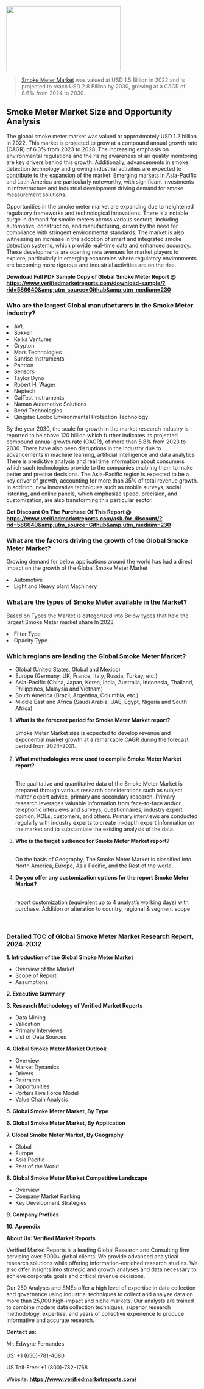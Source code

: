 
<img src="https://ffe5etoiles.com/wp-content/uploads/2024/12/MST1-300x171.png" alt="" width="300" height="171" class="alignnone size-medium wp-image-20088" /><blockquote><p><p><a href="https://www.verifiedmarketreports.com/download-sample/?rid=586640&utm_source=Github&utm_medium=230" target="_blank">Smoke Meter Market</a> was valued at USD 1.5 Billion in 2022 and is projected to reach USD 2.8 Billion by 2030, growing at a CAGR of 8.6% from 2024 to 2030.</p></blockquote><p><h2>Smoke Meter Market Size and Opportunity Analysis</h2><p>The global smoke meter market was valued at approximately USD 1.2 billion in 2022. This market is projected to grow at a compound annual growth rate (CAGR) of 6.3% from 2023 to 2028. The increasing emphasis on environmental regulations and the rising awareness of air quality monitoring are key drivers behind this growth. Additionally, advancements in smoke detection technology and growing industrial activities are expected to contribute to the expansion of the market. Emerging markets in Asia-Pacific and Latin America are particularly noteworthy, with significant investments in infrastructure and industrial development driving demand for smoke measurement solutions.</p><p>Opportunities in the smoke meter market are expanding due to heightened regulatory frameworks and technological innovations. There is a notable surge in demand for smoke meters across various sectors, including automotive, construction, and manufacturing, driven by the need for compliance with stringent environmental standards. The market is also witnessing an increase in the adoption of smart and integrated smoke detection systems, which provide real-time data and enhanced accuracy. These developments are opening new avenues for market players to explore, particularly in emerging economies where regulatory environments are becoming more rigorous and industrial activities are on the rise.</p></p><p class=""><strong>Download Full PDF Sample Copy of Global Smoke Meter Report @ <a href="https://www.verifiedmarketreports.com/download-sample/?rid=586640&amp;utm_source=Github&amp;utm_medium=230" target="_blank">https://www.verifiedmarketreports.com/download-sample/?rid=586640&amp;utm_source=Github&amp;utm_medium=230</a></strong></p><h3 id="" class="">Who are the largest Global manufacturers in the Smoke Meter industry?</h3><p><li>AVL</li><li> Sokken</li><li> Keika Ventures</li><li> Crypton</li><li> Mars Technologies</li><li> Sunrise Instruments</li><li> Pantron</li><li> Sensors</li><li> Taylor Dyno</li><li> Robert H. Wager</li><li> Neptech</li><li> CalTest Instruments</li><li> Naman Automotive Solutions</li><li> Beryl Technologies</li><li> Qingdao Loobo Environmental Protection Technology</li></p><div class=""><div class="" dir="" data-message-author-role="" data-message-id="" data-message-model-slug=""><div class=""><div class=""><div class=""><div class="" dir="" data-message-author-role="" data-message-id="" data-message-model-slug=""><div class=""><div class=""><p>By the year 2030, the scale for growth in the market research industry is reported to be above 120 billion which further indicates its projected compound annual growth rate (CAGR), of more than 5.8% from 2023 to 2030. There have also been disruptions in the industry due to advancements in machine learning, artificial intelligence and data analytics There is predictive analysis and real time information about consumers which such technologies provide to the companies enabling them to make better and precise decisions. The Asia-Pacific region is expected to be a key driver of growth, accounting for more than 35% of total revenue growth. In addition, new innovative techniques such as mobile surveys, social listening, and online panels, which emphasize speed, precision, and customization, are also transforming this particular sector.</p><p><strong>Get Discount On The Purchase Of This Report @&nbsp; <a href="https://www.verifiedmarketreports.com/ask-for-discount/?rid=586640&amp;utm_source=Github&amp;utm_medium=230" target="_blank">https://www.verifiedmarketreports.com/ask-for-discount/?rid=586640&amp;utm_source=Github&amp;utm_medium=230</a></strong></p></div></div></div></div></div></div></div></div><h3 id="" class="">What are the factors driving the growth of the Global Smoke Meter Market?</h3><p id="" class="">Growing demand for below applications around the world has had a direct impact on the growth of the Global Smoke Meter Market</p><p id="" class=""><li>Automotive</li><li> Light and Heavy plant Machinery</li></p><h3 id="" class="">What are the types of Smoke Meter available in the Market?</h3><p id="" class="">Based on Types the Market is categorized into Below types that held the largest Smoke Meter market share In 2023.</p><p id="" class=""><li>Filter Type</li><li> Opacity Type</li></p><h3 id="" class="">Which regions are leading the Global Smoke Meter Market?</h3><ul><li>Global (United States, Global and Mexico)</li><li>Europe (Germany, UK, France, Italy, Russia, Turkey, etc.)</li><li>Asia-Pacific (China, Japan, Korea, India, Australia, Indonesia, Thailand, Philippines, Malaysia and Vietnam)</li><li>South America (Brazil, Argentina, Columbia, etc.)</li><li>Middle East and Africa (Saudi Arabia, UAE, Egypt, Nigeria and South Africa)</li></ul><p><ol><li><strong>What is the forecast period for Smoke Meter Market report?<br /></strong><br /><span data-sheets-root="1" data-sheets-value="{&quot;1&quot;:2,&quot;2&quot;:&quot;XXXX size is expected to develop revenue and exponential market growth at a remarkable CAGR during the forecast period from 2024&ndash;2030.&quot;}" data-sheets-userformat="{&quot;2&quot;:12674,&quot;4&quot;:{&quot;1&quot;:2,&quot;2&quot;:16776960},&quot;10&quot;:2,&quot;11&quot;:0,&quot;15&quot;:&quot;Arial&quot;,&quot;16&quot;:12}">Smoke Meter Market size is expected to develop revenue and exponential market growth at a remarkable CAGR during the forecast period from 2024&ndash;2031.</span><br /><br /></li><li><strong>What methodologies were used to compile Smoke Meter Market report?<br /><br /></strong><p>The qualitative and quantitative data of the&nbsp;Smoke Meter Market is prepared through various research considerations such as subject matter expert advice, primary and secondary research. Primary research leverages valuable information from face-to-face and/or telephonic interviews and surveys, questionnaires, industry expert opinion, KOLs, customers, and others. Primary interviews are conducted regularly with industry experts to create in-depth expert information on the market and to substantiate the existing analysis of the data.&nbsp;</p></li><li><strong>Who is the target audience for Smoke Meter Market report?<br /><br /></strong><p>On the basis of Geography, The&nbsp;Smoke Meter Market is classified into North America, Europe, Asia Pacific, and the Rest of the world.</p></li><li><strong>Do you offer any customization options for the report Smoke Meter Market?<br /><br /></strong><p>report customization (equivalent up to 4 analyst&rsquo;s working days) with purchase. Addition or alteration to country, regional &amp; segment scope</p><p>&nbsp;</p></li></ol></p><h3 id="" class="">Detailed TOC of Global Smoke Meter Market Research Report, 2024-2032</h3><p id="" class=""><strong>1. Introduction of the Global Smoke Meter Market</strong></p><ul><li>Overview of the Market</li><li>Scope of Report</li><li>Assumptions</li></ul><p id="" class=""><strong>2. Executive Summary</strong></p><p id="" class=""><strong>3. Research Methodology of&nbsp;Verified Market Reports</strong></p><ul><li>Data Mining</li><li>Validation</li><li>Primary Interviews</li><li>List of Data Sources</li></ul><p id="" class=""><strong>4. Global Smoke Meter Market Outlook</strong></p><ul><li>Overview</li><li>Market Dynamics</li><li>Drivers</li><li>Restraints</li><li>Opportunities</li><li>Porters Five Force Model</li><li>Value Chain Analysis</li></ul><p id="" class=""><strong>5. Global Smoke Meter Market, By&nbsp;Type</strong></p><p id="" class=""><strong>6. Global Smoke Meter Market, By Application</strong></p><p id="" class=""><strong>7. Global Smoke Meter Market, By Geography</strong></p><ul><li>Global</li><li>Europe</li><li>Asia Pacific</li><li>Rest of the World</li></ul><p id="" class=""><strong>8. Global Smoke Meter Market Competitive Landscape</strong></p><ul><li>Overview</li><li>Company Market Ranking</li><li>Key Development Strategies</li></ul><p id="" class=""><strong>9. Company Profiles</strong></p><p id="" class=""><strong>10. Appendix</strong></p><p id="" class=""><strong>About Us: Verified Market Reports</strong></p><p id="" class="">Verified Market Reports is a leading Global Research and Consulting firm servicing over 5000+ global clients. We provide advanced analytical research solutions while offering information-enriched research studies. We also offer insights into strategic and growth analyses and data necessary to achieve corporate goals and critical revenue decisions.</p><p id="" class="">Our 250 Analysts and SMEs offer a high level of expertise in data collection and governance using industrial techniques to collect and analyze data on more than 25,000 high-impact and niche markets. Our analysts are trained to combine modern data collection techniques, superior research methodology, expertise, and years of collective experience to produce informative and accurate research.</p><p id="" class=""><strong>Contact us:</strong></p><p id="" class="">Mr. Edwyne Fernandes</p><p id="" class="">US: +1 (650)-781-4080</p><p id="" class="">US Toll-Free: +1 (800)-782-1768</p><p id="" class="">Website: <a target="" data-test-app-aware-link=""><strong>https://www.verifiedmarketreports.com/</strong></a></p>
